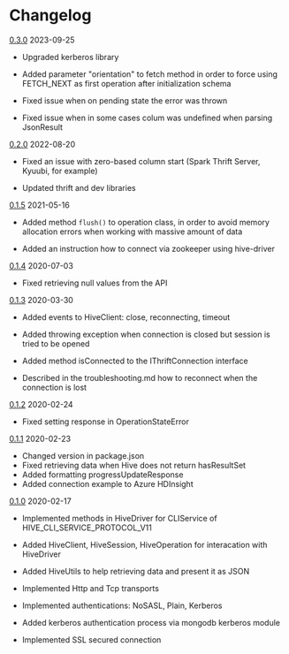 # Changelog

[0.3.0](https://github.com/lenchv/hive-driver/releases/tag/v0.3.0) 2023-09-25

- Upgraded kerberos library

- Added parameter "orientation" to fetch method in order to force using FETCH_NEXT as first operation after initialization schema

- Fixed issue when on pending state the error was thrown

- Fixed issue when in some cases colum was undefined when parsing JsonResult

[0.2.0](https://github.com/lenchv/hive-driver/releases/tag/v0.2.0) 2022-08-20

- Fixed an issue with zero-based column start (Spark Thrift Server, Kyuubi, for example)

- Updated thrift and dev libraries


[0.1.5](https://github.com/lenchv/hive-driver/releases/tag/v0.1.5) 2021-05-16

- Added method `flush()` to operation class, in order to avoid memory allocation errors when working with massive amount of data

- Added an instruction how to connect via zookeeper using hive-driver

[0.1.4](https://github.com/lenchv/hive-driver/releases/tag/v0.1.4) 2020-07-03

- Fixed retrieving null values from the API

[0.1.3](https://github.com/lenchv/hive-driver/releases/tag/v0.1.3) 2020-03-30

- Added events to HiveClient: close, reconnecting, timeout

- Added throwing exception when connection is closed but session is tried to be opened

- Added method isConnected to the IThriftConnection interface

- Described in the troubleshooting.md how to reconnect when the connection is lost

[0.1.2](https://github.com/lenchv/hive-driver/releases/tag/v0.1.2) 2020-02-24

- Fixed setting response in OperationStateError

[0.1.1](https://github.com/lenchv/hive-driver/releases/tag/v0.1.1) 2020-02-23

- Changed version in package.json
- Fixed retrieving data when Hive does not return hasResultSet
- Added formatting progressUpdateResponse
- Added connection example to Azure HDInsight


[0.1.0](https://github.com/lenchv/hive-driver/releases/tag/v0.1.0) 2020-02-17

- Implemented methods in HiveDriver for CLIService of HIVE_CLI_SERVICE_PROTOCOL_V11

- Added HiveClient, HiveSession, HiveOperation for interacation with HiveDriver

- Added HiveUtils to help retrieving data and present it as JSON

- Implemented Http and Tcp transports

- Implemented authentications: NoSASL, Plain, Kerberos

- Added kerberos authentication process via mongodb kerberos module

- Implemented SSL secured connection
